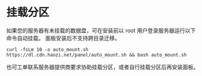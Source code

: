 # 挂载分区

如果您的服务器有未挂载的数据盘，可在安装前以 root 用户登录服务器运行以下命令自动挂载。 面板安装后不支持跨目录迁移。

```shell
curl -fsLm 10 -o auto_mount.sh https://dl.cdn.haozi.net/panel/auto_mount.sh && bash auto_mount.sh
```

也可工单联系服务器提供商要求协助挂载分区，或者自行挂载分区后再安装面板。
